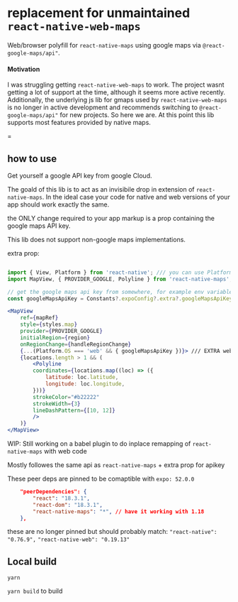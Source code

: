 # replacement for unmaintained `react-native-web-maps`

Web/browser polyfill for `react-native-maps` using google maps via `@react-google-maps/api"`.

#### Motivation 
I was struggling getting `react-native-web-maps` to work. The project wasnt getting a lot of support at the time, although it seems more active recently. Additionally, the underlying js lib for gmaps used by `react-native-web-maps` is no longer in active development and recommends switching to `@react-google-maps/api"` for new projects. So here we are. At this point this lib supports most features provided by native maps. 

=
## how to use

Get yourself a google API key from google Cloud.

The goald of this lib is to act as an invisibile drop in extension of `react-native-maps`. In the ideal case your code for native and web versions of your app should work exactly the same.

the ONLY change required to your app markup is  a prop containing the google maps API key.

This lib does not support non-google maps implementations.

extra prop:

```jsx

import { View, Platform } from 'react-native'; /// you can use Platform.OS to check if running on web, but shouldnt matter
import MapView, { PROVIDER_GOOGLE, Polyline } from 'react-native-maps'; /// no changes to imports 

// get the google maps api key from somewhere, for example env variable:
const googleMapsApiKey = Constants?.expoConfig?.extra?.googleMapsApiKey;

<MapView
    ref={mapRef}
    style={styles.map}
    provider={PROVIDER_GOOGLE}
    initialRegion={region}
    onRegionChange={handleRegionChange}
    {...(Platform.OS === 'web' && { googleMapsApiKey })}> /// EXTRA web-only api-key prop                   
    {locations.length > 1 && (
        <Polyline
        coordinates={locations.map((loc) => ({
            latitude: loc.latitude,
            longitude: loc.longitude,
        }))}
        strokeColor="#b22222"
        strokeWidth={3}
        lineDashPattern={[10, 12]}
        />
    )}
</MapView>
```


WIP: Still working on a babel plugin to do inplace remapping of `react-native-maps` with web code

Mostly followes the same api as `react-native-maps` + extra prop for apikey

These peer deps are pinned to be comaptible with `expo: 52.0.0`

```json
    "peerDependencies": {
        "react": "18.3.1",
        "react-dom": "18.3.1",
        "react-native-maps": "*", // have it working with 1.18
    },
```

these are no longer pinned but should probably match:
`"react-native": "0.76.9",`
`"react-native-web": "0.19.13"`

## Local build

`yarn`

`yarn build` to build
